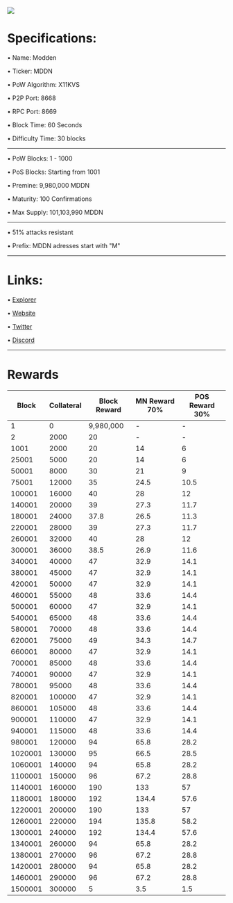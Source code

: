 ![](share/pixmaps/modden_splash.png)




Specifications:
==================

• Name:             Modden

• Ticker:           MDDN

• PoW Algorithm:    X11KVS

• P2P Port:         8668

• RPC Port:         8669

• Block Time:       60 Seconds

• Difficulty Time:  30 blocks

---

• PoW Blocks:       1 - 1000

• PoS Blocks:       Starting from 1001  

• Premine:          9,980,000 MDDN

• Maturity:         100 Confirmations  

• Max Supply:       101,103,990 MDDN

---

• 51% attacks resistant

• Prefix: MDDN adresses start with "M"  

---

Links:
==================

• [Explorer](https://explorer.modden.io/)

• [Website](https://modden.io/)

• [Twitter](https://twitter.com/ModdenTech)

• [Discord](https://discord.gg/V5HSbJZ4j7)

---

Rewards
==================


|   Block   | Collateral  | Block Reward  | MN Reward 70% | POS Reward 30% |
| --------- | ----------- | ------------- | ------------- | -------------- |
| 1         | 0           | 9,980,000      | \-            | \-             |
| 2         | 2000       | 20            | \-            | \-             |
| 1001     | 2000       | 20            | 14            | 6              |
| 25001    | 5000       | 20            | 14            | 6              |
| 50001    | 8000       | 30            | 21            | 9              |
| 75001    | 12000      | 35            | 24.5          | 10.5           |
| 100001   | 16000      | 40            | 28            | 12             |
| 140001   | 20000      | 39            | 27.3          | 11.7           |
| 180001   | 24000      | 37.8         | 26.5          | 11.3           |
| 220001   | 28000      | 39            | 27.3          | 11.7           |
| 260001   | 32000      | 40            | 28             | 12              |
| 300001   | 36000      | 38.5         | 26.9          | 11.6           |
| 340001   | 40000      | 47            | 32.9          | 14.1           |
| 380001   | 45000      | 47            | 32.9          | 14.1           |
| 420001   | 50000      | 47            | 32.9          | 14.1           |
| 460001   | 55000      | 48            | 33.6          | 14.4           |
| 500001   | 60000      | 47            | 32.9          | 14.1           |
| 540001   | 65000      | 48            | 33.6          | 14.4           |
| 580001   | 70000      | 48            | 33.6          | 14.4           |
| 620001   | 75000      | 49            | 34.3          | 14.7           |
| 660001   | 80000      | 47            | 32.9          | 14.1           |
| 700001   | 85000      | 48            | 33.6          | 14.4           |
| 740001   | 90000      | 47            | 32.9          | 14.1           |
| 780001   | 95000      | 48            | 33.6          | 14.4           |
| 820001   | 100000      | 47            | 32.9          | 14.1           |
| 860001   | 105000      | 48            | 33.6          | 14.4           |
| 900001   | 110000      | 47            | 32.9          | 14.1           |
| 940001   | 115000      | 48            | 33.6          | 14.4           |
| 980001   | 120000      | 94            | 65.8          | 28.2           |
| 1020001 | 130000      | 95            | 66.5          | 28.5           |
| 1060001 | 140000      | 94            | 65.8          | 28.2           |
| 1100001 | 150000      | 96            | 67.2          | 28.8           |
| 1140001 | 160000      | 190            | 133              | 57               |
| 1180001 | 180000      | 192            | 134.4          | 57.6            |
| 1220001 | 200000      | 190            | 133              | 57               |
| 1260001 | 220000      | 194            | 135.8          | 58.2           |
| 1300001 | 240000      | 192            | 134.4          | 57.6           |
| 1340001 | 260000      | 94            | 65.8          | 28.2           |
| 1380001 | 270000      | 96            | 67.2          | 28.8           |
| 1420001 | 280000      | 94            | 65.8          | 28.2           |
| 1460001 | 290000      | 96            | 67.2          | 28.8           |
| 1500001 | 300000      | 5            | 3.5          | 1.5             |

